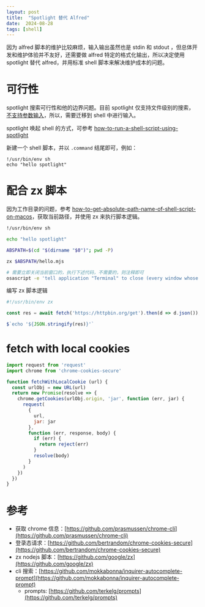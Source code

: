 ```yaml
---
layout: post
title:  "Spotlight 替代 Alfred"
date:  2024-08-28
tags: [shell]
---
```


  因为 alfred 脚本的维护比较麻烦，输入输出虽然也是 stdin 和 stdout ，但总体开发和维护体验并不友好，还需要做 alfred 特定的格式化输出，所以决定使用 spotlight 替代 alfred，并用标准 shell 脚本来解决维护成本的问题。

# 可行性

  spotlight 搜索可行性和他的边界问题。目前 spotlight 仅支持文件级别的搜索，[不支持参数输入](https://stackoverflow.com/questions/35711642/how-to-run-a-shell-script-using-spotlight-passing-a-parameter)，所以，需要迁移到 shell 中进行输入。

  spotlight 唤起 shell 的方式，可参考 [how-to-run-a-shell-script-using-spotlight](https://stackoverflow.com/questions/2877741/how-to-run-a-shell-script-using-spotlight)

  新建一个 shell 脚本，并以 `.command` 结尾即可，例如：

```shell
!/usr/bin/env sh
echo "hello spotlight"
```

# 配合 zx 脚本

  因为工作目录的问题，参考 [how-to-get-absolute-path-name-of-shell-script-on-macos](https://stackoverflow.com/questions/5756524/how-to-get-absolute-path-name-of-shell-script-on-macos)，获取当前路径，并使用 zx 来执行脚本逻辑。


```sh
!/usr/bin/env sh

echo "hello spotlight"

ABSPATH=$(cd "$(dirname "$0")"; pwd -P)

zx $ABSPATH/hello.mjs

# 需要立即关闭当前窗口的，执行下述代码，不需要的，则注释即可
osascript -e 'tell application "Terminal" to close (every window whose name contains "cli-hello.command")' &
```

  编写 zx 脚本逻辑

```js
#!/usr/bin/env zx

const res = await fetch('https://httpbin.org/get').then(d => d.json());

$`echo '${JSON.stringify(res)}'`
```


# fetch with local cookies

```js
import request from 'request'
import chrome from 'chrome-cookies-secure'

function fetchWithLocalCookie (url) {
  const urlObj = new URL(url)
  return new Promise(resolve => {
    chrome.getCookies(urlObj.origin, 'jar', function (err, jar) {
      request(
        {
          url,
          jar: jar
        },
        function (err, response, body) {
          if (err) {
            return reject(err)
          }
          resolve(body)
        }
      )
    })
  })
}
```


# 参考

* 获取 chrome 信息：[https://github.com/prasmussen/chrome-cli](https://github.com/prasmussen/chrome-cli)
* 登录态请求：[https://github.com/bertrandom/chrome-cookies-secure](https://github.com/bertrandom/chrome-cookies-secure)
* zx nodejs 脚本：[https://github.com/google/zx](https://github.com/google/zx)
* cli 搜索：[https://github.com/mokkabonna/inquirer-autocomplete-prompt](https://github.com/mokkabonna/inquirer-autocomplete-prompt)
  * prompts: [https://github.com/terkelg/prompts](https://github.com/terkelg/prompts)
